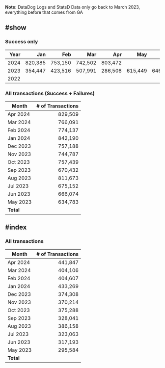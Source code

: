**Note:** DataDog Logs and StatsD Data only go back to March 2023, everything before that comes from GA

## #show

### Success only
| Year |     Jan |     Feb |     Mar |     Apr |     May |     Jun |     Jul |     Aug |     Sep |     Oct |     Nov |     Dec |     Total |
| ---: | ------: | ------: | ------: | ------: | ------: | ------: | ------: | ------: | ------: | ------: | ------: | ------: | --------: |
| 2024 | 820,385 | 753,150 | 742,502 | 803,472 |         |         |         |         |         |         |         |         |           |
| 2023 | 354,447 | 423,516 | 507,991 | 286,508 | 615,449 | 646,795 | 655,540 | 789,460 | 650,753 | 736,191 | 723,846 | 735,597 | 7,126,093 |
| 2022 |         |         |         |         |         |         |         |         |         |         |         |  55,884 |    55,884 |

### All transactions (Success + Failures)
|     Month | # of Transactions |
| --------- | ----------------: |
|  Apr 2024 |           829,509 |
|  Mar 2024 |           766,091 |
|  Feb 2024 |           774,137 |
|  Jan 2024 |           842,190 |
|  Dec 2023 |           757,188 |
|  Nov 2023 |           744,787 |
|  Oct 2023 |           757,439 |
|  Sep 2023 |           670,432 |
|  Aug 2023 |           811,673 |
|  Jul 2023 |           675,152 |
|  Jun 2023 |           666,074 |
|  May 2023 |           634,783 |
| **Total** |                   |


## #index

### All transactions
|     Month | # of Transactions |
| --------- | ----------------: |
|  Apr 2024 |           441,847 |
|  Mar 2024 |           404,106 |
|  Feb 2024 |           404,607 |
|  Jan 2024 |           433,269 |
|  Dec 2023 |           374,308 |
|  Nov 2023 |           370,214 |
|  Oct 2023 |           375,288 |
|  Sep 2023 |           328,041 |
|  Aug 2023 |           386,158 |
|  Jul 2023 |           323,063 |
|  Jun 2023 |           317,193 |
|  May 2023 |           295,584 |
| **Total** |                   |
